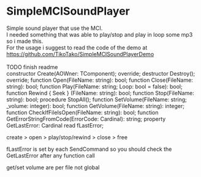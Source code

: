 # SimpleMCISoundPlayer
Simple sound player that use the MCI.<br />
I needed something that was able to play/stop and play in loop some mp3 so i made this.<br />
For the usage i suggest to read the code of the demo at<br />
https://github.com/TikoTako/SimpleMCISoundPlayerDemo<br />
<br />
TODO finish readme
<br />
    constructor Create(AOWner: TComponent); override;
    destructor Destroy(); override;
    function Open(FileName: string): bool;
    function Close(FileName: string): bool;
    function Play(FileName: string; Loop: bool = false): bool;
    function Rewind { Seek } (FileName: string): bool;
    function Stop(FileName: string): bool;
    procedure StopAll();
    function SetVolume(FileName: string; _volume: integer): bool;
    function GetVolume(FileName: string): integer;
    function CheckIfFileIsOpen(FileName: string): bool;
    function GetErrorStringFromCode(ErrorCode: Cardinal): string;
    property GetLastError: Cardinal read fLastError;

create > open > play/stop/rewind > close > free


fLastError is set by each SendCommand so you should check the GetLastError after any function call



get/set volume are per file not global
